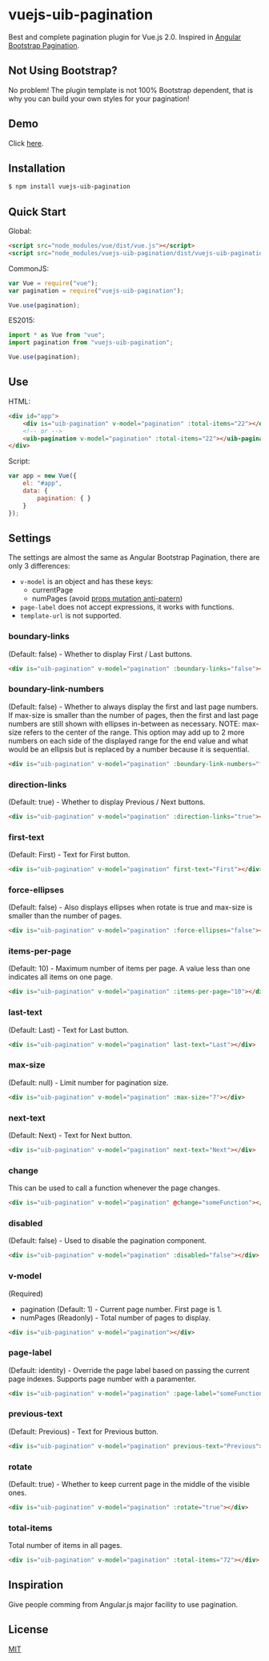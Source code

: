 # vuejs-uib-pagination
Best and complete pagination plugin for Vue.js 2.0. Inspired in [Angular Bootstrap Pagination](https://angular-ui.github.io/bootstrap/#pagination).

## Not Using Bootstrap?
No problem! The plugin template is not 100% Bootstrap dependent, that is why you can build your own styles for your pagination!

## Demo
Click [here](https://plnkr.co/edit/hcfYWCTaQ7GnlO7AitGM?p=preview).

## Installation

```sh
$ npm install vuejs-uib-pagination
```

## Quick Start

Global:

```html
<script src="node_modules/vue/dist/vue.js"></script>
<script src="node_modules/vuejs-uib-pagination/dist/vuejs-uib-pagination.js"></script>
```

CommonJS:

```javascript
var Vue = require("vue");
var pagination = require("vuejs-uib-pagination");

Vue.use(pagination);
```

ES2015:

```javascript
import * as Vue from "vue";
import pagination from "vuejs-uib-pagination";

Vue.use(pagination);
```

## Use

HTML:

```html
<div id="app">
    <div is="uib-pagination" v-model="pagination" :total-items="22"></div>
    <!-- or -->
    <uib-pagination v-model="pagination" :total-items="22"></uib-pagination>
</div>
```

Script:

```javascript
var app = new Vue({
    el: "#app",
    data: {
        pagination: { }
    }
});
```

## Settings

The settings are almost the same as Angular Bootstrap Pagination, there are only 3 differences:

* `v-model` is an object and has these keys:
    * currentPage
    * numPages (avoid [props mutation anti-patern](https://vuejs.org/v2/guide/migration.html#Prop-Mutation-deprecated))
* `page-label` does not accept expressions, it works with functions.
* `template-url` is not supported.

### boundary-links

(Default: false) - Whether to display First / Last buttons.

```html
<div is="uib-pagination" v-model="pagination" :boundary-links="false"></div>
```

### boundary-link-numbers

(Default: false) - Whether to always display the first and last page numbers. If max-size is smaller than the number of pages, then the first and last page numbers are still shown with ellipses in-between as necessary. NOTE: max-size refers to the center of the range. This option may add up to 2 more numbers on each side of the displayed range for the end value and what would be an ellipsis but is replaced by a number because it is sequential.

```html
<div is="uib-pagination" v-model="pagination" :boundary-link-numbers="false"></div>
```

### direction-links

(Default: true) - Whether to display Previous / Next buttons.

```html
<div is="uib-pagination" v-model="pagination" :direction-links="true"></div>
```

### first-text

(Default: First) - Text for First button.

```html
<div is="uib-pagination" v-model="pagination" first-text="First"></div>
```

### force-ellipses

(Default: false) - Also displays ellipses when rotate is true and max-size is smaller than the number of pages.

```html
<div is="uib-pagination" v-model="pagination" :force-ellipses="false"></div>
```

### items-per-page

(Default: 10) - Maximum number of items per page. A value less than one indicates all items on one page.

```html
<div is="uib-pagination" v-model="pagination" :items-per-page="10"></div>
```

### last-text
(Default: Last) - Text for Last button.

```html
<div is="uib-pagination" v-model="pagination" last-text="Last"></div>
```

### max-size
(Default: null) - Limit number for pagination size.

```html
<div is="uib-pagination" v-model="pagination" :max-size="7"></div>
```

### next-text
(Default: Next) - Text for Next button.

```html
<div is="uib-pagination" v-model="pagination" next-text="Next"></div>
```

### change
This can be used to call a function whenever the page changes.

```html
<div is="uib-pagination" v-model="pagination" @change="someFunction"></div>
```

### disabled
(Default: false) - Used to disable the pagination component.

```html
<div is="uib-pagination" v-model="pagination" :disabled="false"></div>
```

### v-model
(Required)
* pagination (Default: 1) - Current page number. First page is 1.
* numPages (Readonly) - Total number of pages to display.

```html
<div is="uib-pagination" v-model="pagination"></div>
```

### page-label
(Default: identity) - Override the page label based on passing the current page indexes. Supports page number with a paramenter. 

```html
<div is="uib-pagination" v-model="pagination" :page-label="someFunction"></div>
```

### previous-text
(Default: Previous) - Text for Previous button.

```html
<div is="uib-pagination" v-model="pagination" previous-text="Previous"></div>
```

### rotate
(Default: true) - Whether to keep current page in the middle of the visible ones.

```html
<div is="uib-pagination" v-model="pagination" :rotate="true"></div>
```

### total-items
Total number of items in all pages.

```html
<div is="uib-pagination" v-model="pagination" :total-items="72"></div>
```

## Inspiration
Give people comming from Angular.js major facility to use pagination.

## License

[MIT](LICENSE)
